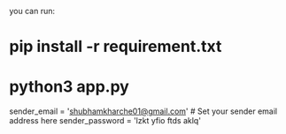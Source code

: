 you can run:

# pip install -r requirement.txt

# python3 app.py

sender_email = 'shubhamkharche01@gmail.com'  # Set your sender email address here
sender_password = 'lzkt yfio ftds aklq'